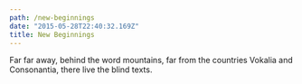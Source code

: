 ```yaml
---
path: /new-beginnings
date: "2015-05-28T22:40:32.169Z"
title: New Beginnings
---
```


Far far away, behind the word mountains, far from the countries Vokalia and
Consonantia, there live the blind texts.
